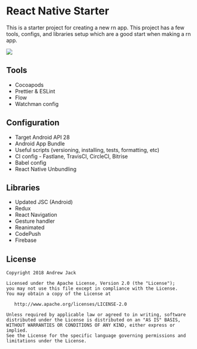 # React Native Starter

This is a starter project for creating a new rn app. This project has a few tools, configs, and libraries setup which are a good start when making a rn app.

![](https://media.giphy.com/media/GwfZdJszLAMX6/giphy.gif)

## Tools

* Cocoapods
* Prettier & ESLint
* Flow
* Watchman config

## Configuration

* Target Android API 28
* Android App Bundle
* Useful scripts (versioning, installing, tests, formatting, etc)
* CI config - Fastlane, TravisCI, CircleCI, Bitrise
* Babel config
* React Native Unbundling

## Libraries

* Updated JSC (Android)
* Redux
* React Navigation
* Gesture handler
* Reanimated
* CodePush
* Firebase

License
-------

    Copyright 2018 Andrew Jack

    Licensed under the Apache License, Version 2.0 (the "License");
    you may not use this file except in compliance with the License.
    You may obtain a copy of the License at

       http://www.apache.org/licenses/LICENSE-2.0

    Unless required by applicable law or agreed to in writing, software
    distributed under the License is distributed on an "AS IS" BASIS,
    WITHOUT WARRANTIES OR CONDITIONS OF ANY KIND, either express or implied.
    See the License for the specific language governing permissions and
    limitations under the License.
